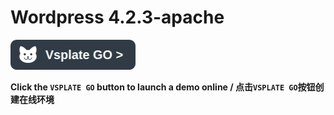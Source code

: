 # Wordpress 4.2.3-apache

<a href="https://www.vsplate.com/?docker-compose=https://github.com/vsplate/dcenvs/wordpress/4.2.3-apache"><img alt="VSPLATE GO" src="https://raw.githubusercontent.com/vsplate/images/master/vsgo_btn.png" width="200px"></a>

**Click the `VSPLATE GO` button to launch a demo online / 点击`VSPLATE GO`按钮创建在线环境**